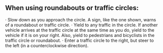 ## When using roundabouts or traffic circles:
· Slow down as you approach the circle. A sign, like the one shown, warns of a roundabout or traffic circle.
· Yield to any traffic in the circle. If another vehicle arrives at the traffic circle at the same time as you do, yield to the vehicle if it is on your right. Also, yield to pedestrians and bicyclists in the traffic circle or roundabout.
· Enter a traffic circle to the right, but steer to the left (in a counterclockwise direction).